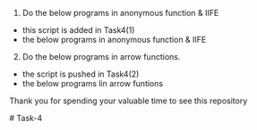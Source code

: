 1. Do the below programs in anonymous function & IIFE
 - this script is added in Task4(1)
 - the below programs in anonymous function & IIFE


2. Do the below programs in arrow functions.
 - the script is pushed in Task4(2)
 - the below programs lin arrow funtions

Thank you for spending your valuable time to see this repository

#   T a s k - 4  
 